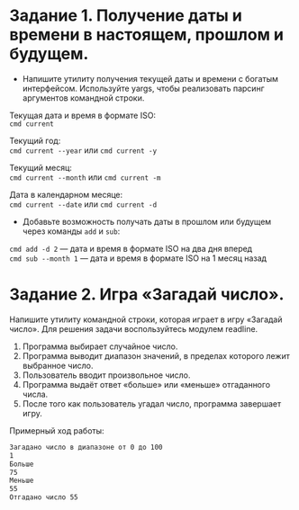 # Задание 1. Получение даты и времени в настоящем, прошлом и будущем.
 * Напишите утилиту получения текущей даты и времени с богатым интерфейсом. Используйте yargs, чтобы реализовать парсинг аргументов командной строки.

Текущая дата и время в формате ISO:   
```cmd current```

Текущий год:  
```cmd current --year``` или ```cmd current -y```

Текущий месяц:  
```cmd current --month``` или ```cmd current -m```

Дата в календарном месяце:  
```cmd current --date``` или ```cmd current -d```

* Добавьте возможность получать даты в прошлом или будущем через команды ```add``` и ```sub```:

```cmd add -d 2``` — дата и время в формате ISO на два дня вперед   
```cmd sub --month 1``` — дата и время в формате ISO на 1 месяц назад

# Задание 2. Игра «Загадай число».

Напишите утилиту командной строки, которая играет в игру «Загадай число». Для решения задачи воспользуйтесь модулем readline.

1.	Программа выбирает случайное число.
2.	Программа выводит диапазон значений, в пределах которого лежит выбранное число.
3.	Пользователь вводит произвольное число.
4.	Программа выдаёт ответ «больше» или «меньше» отгаданного числа.
5.	После того как пользователь угадал число, программа завершает игру.

Примерный ход работы:
```cmd
Загадано число в диапазоне от 0 до 100
1
Больше
75
Меньше
55
Отгадано число 55
```
